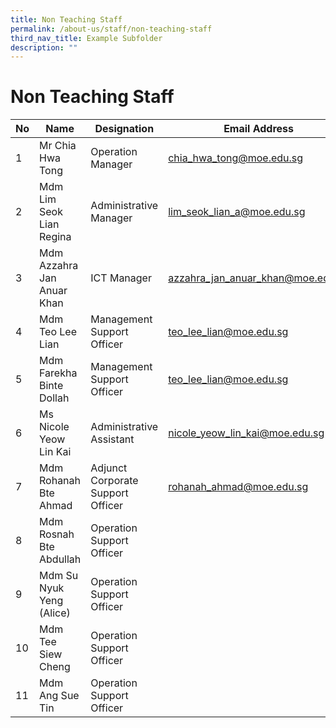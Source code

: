```yaml
---
title: Non Teaching Staff
permalink: /about-us/staff/non-teaching-staff
third_nav_title: Example Subfolder
description: ""
---
```

# **Non Teaching Staff**

| No 	| Name 	| Designation 	| Email Address 	|
|---	|---	|---	|---	|
| 1 	| Mr Chia Hwa Tong 	| Operation Manager 	| [chia_hwa_tong@moe.edu.sg](mailto:chia_hwa_tong@moe.edu.sg) 	|
| 2 	| Mdm Lim Seok Lian Regina 	| Administrative Manager 	| [lim_seok_lian_a@moe.edu.sg](mailto:lim_seok_lian_a@moe.edu.sg) 	|
| 3 	| Mdm Azzahra Jan Anuar Khan 	| ICT Manager 	| [azzahra_jan_anuar_khan@moe.edu.sg](mailto:azzahra_jan_anuar_khan@moe.edu.sg) 	|
| 4 	| Mdm Teo Lee Lian 	| Management Support Officer 	| [teo_lee_lian@moe.edu.sg](mailto:teo_lee_lian@moe.edu.sg) 	|
| 5 	| Mdm Farekha Binte Dollah 	| Management Support Officer 	| [teo_lee_lian@moe.edu.sg](mailto:farekha_dollah@moe.edu.sg) 	|
| 6 	| Ms Nicole Yeow Lin Kai 	| Administrative Assistant 	| [nicole_yeow_lin_kai@moe.edu.sg](mailto:nicole_yeow_lin_kai@moe.edu.sg) 	|
| 7 	| Mdm Rohanah  Bte Ahmad 	| Adjunct Corporate Support Officer 	| [rohanah_ahmad@moe.edu.sg](mailto:rohanah_ahmad@moe.edu.sg) 	|
| 8 	| Mdm Rosnah Bte Abdullah 	| Operation Support Officer 	|  	|
| 9 	| Mdm Su Nyuk Yeng (Alice) 	| Operation Support Officer 	|  	|
| 10 	|   Mdm Tee Siew Cheng   	| Operation Support Officer 	|  	|
| 11 	| Mdm Ang Sue Tin 	| Operation Support Officer 	|  	|
